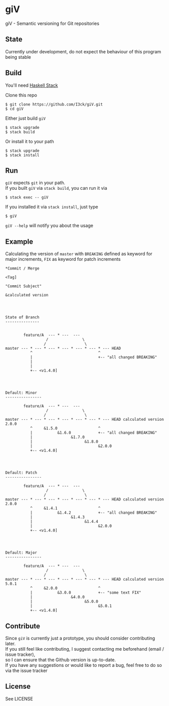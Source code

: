 giV
===

giV - Semantic versioning for Git repositories


State
-----

Currently under development, do not expect the behaviour of this program being stable


Build
-----
You'll need [Haskell Stack](https://haskell-lang.org/get-started)  
  
Clone this repo  
```
$ git clone https://github.com/I3ck/giV.git  
$ cd giV  
```
  
Either just build `giV`  
```
$ stack upgrade  
$ stack build  
```  
  
Or install it to your path
```
$ stack upgrade  
$ stack install  
```  


Run
---
`giV` expects `git` in your path.  
If you built `giV` via `stack build`, you can run it via  
```
$ stack exec -- giV
```
  
If you installed it via `stack install`, just type  
```
$ giV
```
  
`giV --help` will notify you about the usage  


Example
-------

Calculating the version of `master` with `BREAKING` defined as keyword for major increments, `FIX` as keyword for patch increments

```
*Commit / Merge

<Tag]

"Commit Subject"

&calculated version




State of Branch
---------------


        feature/A  --- * ---  ---
                  /               \
                 /                 \
master --- * --- * --- * --- * --- * --- * --- HEAD
           ^                             ^
           |                             +-- "all changed BREAKING"
           |
           |
           +-- <v1.4.0]




Default: Minor
----------------

        feature/A  --- * ---  ---
                  /               \
                 /                 \
master --- * --- * --- * --- * --- * --- * --- HEAD calculated version 2.0.0
           ^     &1.5.0                  ^
           |           &1.6.0            +-- "all changed BREAKING"
           |                 &1.7.0
           |                       &1.8.0
           |                             &2.0.0
           +-- <v1.4.0]




Default: Patch
----------------

        feature/A  --- * ---  ---
                  /               \
                 /                 \
master --- * --- * --- * --- * --- * --- * --- HEAD calculated version 2.0.0
           ^     &1.4.1                  ^
           |           &1.4.2            +-- "all changed BREAKING"
           |                 &1.4.3
           |                       &1.4.4
           |                             &2.0.0
           +-- <v1.4.0]




Default: Major
----------------

        feature/A  --- * ---  ---
                  /               \
                 /                 \
master --- * --- * --- * --- * --- * --- * --- HEAD calculated version 5.0.1
           ^     &2.0.0                  ^
           |           &3.0.0            +-- "some text FIX"
           |                 &4.0.0
           |                       &5.0.0
           |                             &5.0.1
           +-- <v1.4.0]
```


Contribute
----------
Since `giV` is currently just a prototype, you should consider contributing later.  
If you still feel like contributing, I suggest contacting me beforehand (email / issue tracker),  
so I can ensure that the Github version is up-to-date.  
If you have any suggestions or would like to report a bug, feel free to do so via the issue tracker


License
-------
See LICENSE
